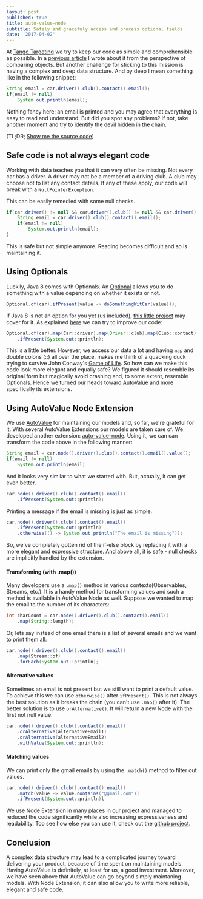 ```yaml
---
layout: post
published: true
title: auto-value-node
subtitle: Safely and gracefuly access and process optional fields
date: '2017-04-02'
---
```

At [Tango Targeting](http://tangotargeting.com/) we try to keep our code as simple and comprehensible as possible. In a [previous article](http://www.ccheptea.com/2017-03-04-auto-value-variant/) I wrote about it from the perspective of comparing objects. But another challenge for sticking to this mission is having a complex and deep data structure. And by deep I mean something like in the following snippet:

```java
String email = car.driver().club().contact().email();
if(email != null)
	System.out.println(email);
```
Nothing fancy here: an email is printed and you may agree that everything is easy to read and understand. But did you spot any problems? If not, take another moment and try to identify the  devil hidden in the chain.

(TL;DR; [Show me the source code](https://github.com/ccheptea/auto-value-node))


## Safe code is not always elegant code

Working with data teaches you that it can very often be missing. Not every car has a driver. A driver may not be a member of a driving club. A club may choose not to list any contact details. If any of these apply, our code will break with a ``NullPointerException``.

This can be easily remedied with some null checks.

```java
if(car.driver() != null && car.driver().club() != null && car.driver().club().contact() != null){
	String email = car.driver().club().contact().email();
    if(email != null)
		System.out.println(email);
}
```
This is safe but not simple anymore. Reading becomes difficult and so is maintaining it. 


## Using Optionals
Luckily, Java 8 comes with Optionals. An [Optional](https://docs.oracle.com/javase/8/docs/api/java/util/Optional.html) allows you to do something with a value depending on whether it exists or not. 

```java
Optional.of(car).ifPresent(value -> doSomethingWitCar(value)));
```

If Java 8 is not an option for you yet (us included), [this little project](https://github.com/aNNiMON/Lightweight-Stream-API) may cover for it. As explained [here](http://www.deadcoderising.com/2015-10-06-java-8-removing-null-checks-with-optional/) we can try to improve our code:

```java
Optional.of(car).map(Car::driver).map(Driver::club).map(Club::contact).map(Contact::email)
	.ifPresent(System.out::println);
```

This is a little better. However, we access our data a lot and having ``map`` and double colons (::) all over the place, makes me think of a quacking duck trying to survive John Conway's [Game of Life](https://en.wikipedia.org/wiki/Conway%27s_Game_of_Life). So how can we make this code look more elegant and equally safe? We figured it should resemble its original form but magically avoid crashing and, to some extent, resemble Optionals. Hence we turned our heads toward [AutoValue](https://github.com/google/auto/tree/master/value) and more specifically its extensions.

## Using AutoValue Node Extension

We use [AutoValue](https://github.com/google/auto/tree/master/value) for maintaining our models and, so far, we're grateful for it. With several AutoValue Extensions our models are taken care of. We developed another extension: [auto-value-node](https://github.com/ccheptea/auto-value-node). Using it, we can can transform the code above in the following manner:

```java
String email = car.node().driver().club().contact().email().value();
if(email != null)
	System.out.println(email)
```
And it looks very similar to what we started with. But, actually, it can get even better.

```java
car.node().driver().club().contact().email()
	.ifPresent(System.out::println);
```
Printing a message if the email is missing is just as simple.

```java
car.node().driver().club().contact().email()
	.ifPresent(System.out::println)
    .otherwise(() -> System.out.println("The email is missing"));
```

So, we've completely gotten rid of the if-else block by replacing it with a more elegant and expressive structure. And above all, it is safe - null checks are implicitly handled by the extension.

#### Transforming (with .map())

Many developers use a ``.map()`` method in various contexts(Observables, Streams, etc.). It is a handy method for transforming values and such a method is available in AutoValue Node as well. Suppose we wanted to map the email to the number of its characters:

```java
int charCount = car.node().driver().club().contact().email()
	.map(String::length);
```

Or, lets say instead of one email there is a list of several emails and we want to print them all:

```java
car.node().driver().club().contact().email()
	.map(Stream::of)
    .forEach(System.out::println);
```

#### Alternative values

Sometimes an email is not present but we still want to print a default value. To achieve this we can use ``otherwise()`` after ``ifPresent()``. This is not always the best solution as it breaks the chain (you can't use ``.map()`` after it). The better solution is to use ``orAlternative()``. It will return a new Node with the first not null value.

```java
car.node().driver().club().contact().email()
	.orAlternative(alternativeEmail1)
    .orAlternative(alternativeEmail2)
	.withValue(System.out::println);
```

#### Matching values

We can print only the gmail emails by using the ``.match()`` method to filter out values.

```java
car.node().driver().club().contact().email()
	.match(value -> value.contains("@gmail.com"))
    .ifPresent(System.out::println)l
```

We use Node Extension in many places in our project and managed to reduced the code significantly while also increasing expressiveness and readability. Too see how else you can use it, check out the [github project]((https://github.com/ccheptea/auto-value-node)).

## Conclusion

A complex data structure may lead to a complicated journey toward delivering your product, because of time spent on maintaining models. Having AutoValue is definitely, at least for us, a good investment. Moreover, we have seen above that AutoValue can go beyond simply maintaning models. With Node Extension, it can also allow you to write more reliable, elegant and safe code.
